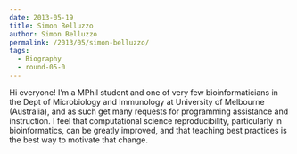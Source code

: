 ```yaml
---
date: 2013-05-19
title: Simon Belluzzo
author: Simon Belluzzo
permalink: /2013/05/simon-belluzzo/
tags:
  - Biography
  - round-05-0
---
```

Hi everyone! I&#8217;m a MPhil student and one of very few bioinformaticians in the Dept of Microbiology and Immunology at University of Melbourne (Australia), and as such get many requests for programming assistance and instruction. I feel that computational science reproducibility, particularly in bioinformatics, can be greatly improved, and that teaching best practices is the best way to motivate that change.
